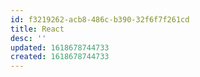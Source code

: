 ```yaml
---
id: f3219262-acb8-486c-b390-32f6f7f261cd
title: React
desc: ''
updated: 1618678744733
created: 1618678744733
---
```


